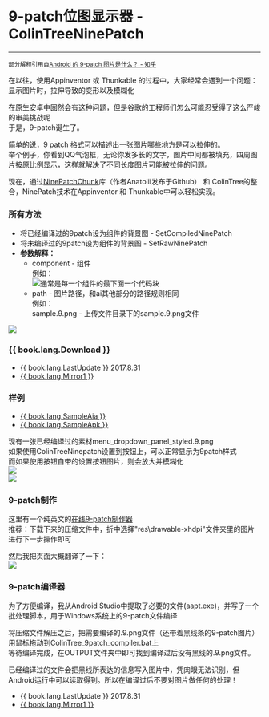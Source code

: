 # 9-patch位图显示器 - ColinTreeNinePatch

---

<small>部分解释引用自[Android 的 9-patch 图片是什么？ - 知乎](https://www.zhihu.com/question/22297482)</small>

在以往，使用Appinventor 或 Thunkable 的过程中，大家经常会遇到一个问题：显示图片时，拉伸导致的变形以及模糊化  

在原生安卓中固然会有这种问题，但是谷歌的工程师们怎么可能忍受得了这么严峻的审美挑战呢  
于是，9-patch诞生了。

简单的说，9 patch 格式可以描述出一张图片哪些地方是可以拉伸的。  
举个例子，你看到QQ气泡框，无论你发多长的文字，图片中间都被填充，四周图片按原比例显示，这样就解决了不同长度图片可能被拉伸的问题。  

现在，通过[NinePatchChunk](https://github.com/Anatolii/NinePatchChunk)库（作者Anatolii发布于Github） 和 ColinTree的整合，NinePatch技术在Appinventor 和 Thunkable中可以轻松实现。

### 所有方法

* 将已经编译过的9patch设为组件的背景图 - SetCompiledNinePatch
* 将未编译过的9patch设为组件的背景图 - SetRawNinePatch
* **参数解释：**
  * component - 组件  
    例如：  
    ![](/images/ColinTreeNinePatch/component_block_sample.png)通常是每一个组件的最下面一个代码块
  * path - 图片路径，和ai其他部分的路径规则相同  
    例如：  
    sample.9.png - 上传文件目录下的sample.9.png文件

![](/images/ColinTreeNinePatch/methods.png)

### {{ book.lang.Download }}

* {{ book.lang.LastUpdate }} 2017.8.31
* <a href="/aix/cn.colintree.aix.ColinTreeNinePatch.aix" target="_blank">{{ book.lang.Mirror1 }}</a>

### 样例

* [{{ book.lang.SampleAia }}](https://github.com/ColinTree/aix_colintree_cn/releases/download/ColinTreeNinePatchTest/ColinTreeNinePatch_zh.aia)  
* [{{ book.lang.SampleApk }}](https://github.com/ColinTree/aix_colintree_cn/releases/download/ColinTreeNinePatchTest/ColinTreeNinePatch_zh.apk)  

现有一张已经编译过的素材menu_dropdown_panel_styled.9.png  
如果使用ColinTreeNinepatch设置到按钮上，可以正常显示为9patch样式  
而如果使用按钮自带的设置按钮图片，则会放大并模糊化  
![](/images/ColinTreeNinePatch/aiaRuntimeCode.png)  
![](/images/ColinTreeNinePatch/aiaRuntimeScreenshot.png)

### 9-patch制作

这里有一个纯英文的[在线9-patch制作器](https://romannurik.github.io/AndroidAssetStudio/nine-patches.html)  
推荐：下载下来的压缩文件中，折中选择"res\drawable-xhdpi\"文件夹里的图片进行下一步操作即可

然后我把页面大概翻译了一下：  
![](/images/ColinTreeNinePatch/AAS_Screenshot.png)

### 9-patch编译器

为了方便编译，我从Android Studio中提取了必要的文件(aapt.exe)，并写了一个批处理脚本，用于Windows系统上的9-patch文件编译  

将压缩文件解压之后，把需要编译的.9.png文件（还带着黑线条的9-patch图片）用鼠标拖动到ColinTree_9patch_compiler.bat上  
等待编译完成，在OUTPUT文件夹中即可找到编译过后没有黑线的.9.png文件。  

已经编译过的文件会把黑线所表达的信息写入图片中，凭肉眼无法识别，但Android运行中可以读取得到。所以在编译过后不要对图片做任何的处理！
* {{ book.lang.LastUpdate }} 2017.8.31
* <a href="/aix/ColinTree_9patch_compiler.zip" target="_blank">{{ book.lang.Mirror1 }}</a>